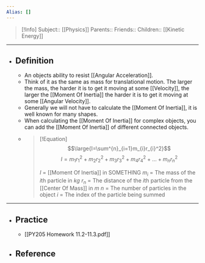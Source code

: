 ```yaml
---
Alias: []
---
```

> [!Info]
> Subject:: [[Physics]]
> Parents:: 
> Friends:: 
> Children:: [[Kinetic Energy]]
---
- ## Definition
	- An objects ability to resist [[Angular Acceleration]].
	- Think of it as the same as mass for translational motion. The larger the mass, the harder it is to get it moving at some [[Velocity]], the larger the [[Moment Of Inertia]] the harder it is to get it moving at some [[Angular Velocity]].
	- Generally we will not have to calculate the [[Moment Of Inertia]], it is well known for many shapes.
	- When calculating the [[Moment Of Inertia]] for complex objects, you can add the [[Moment Of Inertia]] of different connected objects.
	- > [!Equation]
	  > $$\large{I=\sum^{n}_{i=1}m_{i}r_{i}^2}$$
	  > $$I=m_{1}r_{1}^2+m_{2}r_{2}^2+m_{3}r_{3}^2+m_{4}r_{4}^2+\dots+m_{n}r_{n}^2$$
	  > 
	  > $I$ = [[Moment Of Inertia]] in SOMETHING
	  > $m_{i}$ = The mass of the $i$th particle in $kg$
	  > $r_{n}$ = The distance of the $i$th particle from the [[Center Of Mass]] in $m$
	  > $n$ = The number of particles in the object
	  > $i$ = The index of the particle being summed
---
- ## Practice
	- [[PY205 Homework 11.2-11.3.pdf]]
- ## Reference